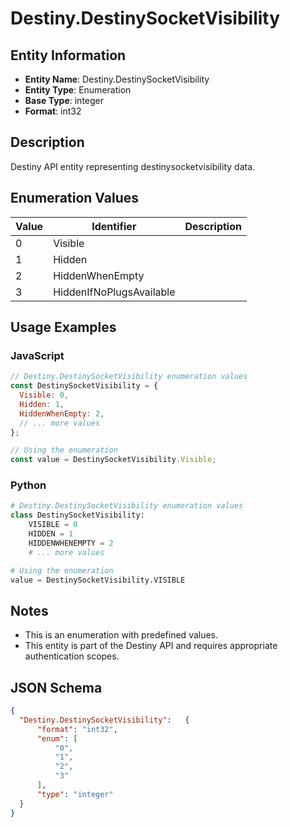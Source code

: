 # Destiny.DestinySocketVisibility

## Entity Information
- **Entity Name**: Destiny.DestinySocketVisibility
- **Entity Type**: Enumeration
- **Base Type**: integer
- **Format**: int32

## Description
Destiny API entity representing destinysocketvisibility data.

## Enumeration Values

| Value | Identifier | Description |
|-------|------------|-------------|
| 0 | Visible |  |
| 1 | Hidden |  |
| 2 | HiddenWhenEmpty |  |
| 3 | HiddenIfNoPlugsAvailable |  |

## Usage Examples

### JavaScript
```javascript
// Destiny.DestinySocketVisibility enumeration values
const DestinySocketVisibility = {
  Visible: 0,
  Hidden: 1,
  HiddenWhenEmpty: 2,
  // ... more values
};

// Using the enumeration
const value = DestinySocketVisibility.Visible;
```

### Python
```python
# Destiny.DestinySocketVisibility enumeration values
class DestinySocketVisibility:
    VISIBLE = 0
    HIDDEN = 1
    HIDDENWHENEMPTY = 2
    # ... more values

# Using the enumeration
value = DestinySocketVisibility.VISIBLE
```

## Notes
- This is an enumeration with predefined values.
- This entity is part of the Destiny API and requires appropriate authentication scopes.

## JSON Schema
```json
{
  "Destiny.DestinySocketVisibility":   {
      "format": "int32",
      "enum": [
          "0",
          "1",
          "2",
          "3"
      ],
      "type": "integer"
  }
}
```
